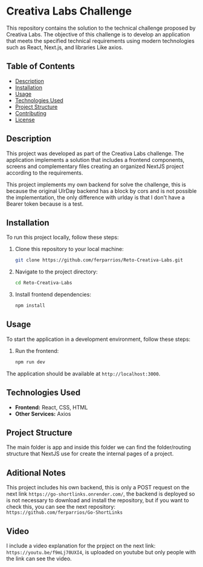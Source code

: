 # Creativa Labs Challenge

This repository contains the solution to the technical challenge proposed by Creativa Labs. The objective of this challenge is to develop an application that meets the specified technical requirements using modern technologies such as React, Next.js, and libraries Like axios.

## Table of Contents

- [Description](#description)
- [Installation](#installation)
- [Usage](#usage)
- [Technologies Used](#technologies-used)
- [Project Structure](#project-structure)
- [Contributing](#contributing)
- [License](#license)

## Description

This project was developed as part of the Creativa Labs challenge. The application implements a solution that includes a frontend  components, screens and complementary files creating an organized NextJS project according to the requirements.

This project implements my own backend for solve the challenge, this is because the original UlrDay backend has a block by cors and is not possible the implementation, the only difference with urlday is that I don't have a Bearer token because is a test.

## Installation

To run this project locally, follow these steps:

1. Clone this repository to your local machine:
    ```bash
    git clone https://github.com/ferparrios/Reto-Creativa-Labs.git
    ```

2. Navigate to the project directory:
    ```bash
    cd Reto-Creativa-Labs
    ```

3. Install frontend dependencies:
    ```bash
    npm install
    ```


## Usage

To start the application in a development environment, follow these steps:


1. Run the frontend:
    ```bash
    npm run dev
    ```

The application should be available at `http://localhost:3000`.

## Technologies Used

- **Frontend:** React, CSS, HTML
- **Other Services:** Axios

## Project Structure

The main folder is app and inside this folder we can find the folder/routing structure that NextJS use for create the internal pages of a project.

## Aditional Notes

This project includes his own backend, this is only a POST request on the next link `https://go-shortlinks.onrender.com/`, the backend is deployed so is not necessary to download and install the repository, but if you want to check this, you can see the next repository: `https://github.com/ferparrios/Go-ShortLinks`

## Video

I include a video explanation for the prpject on the next link: `https://youtu.be/f9mLj70UXI4`, is uploaded on youtube but only people with the link can see the video.

